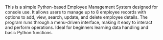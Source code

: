 This is a simple Python-based Employee Management System designed for console use. It allows users to manage up to 8 employee records with options to add, view, search, update, and delete employee details. The program runs through a menu-driven interface, making it easy to interact and perform operations. Ideal for beginners learning data handling and basic Python functions.

